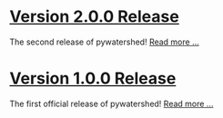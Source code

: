 # [Version 2.0.0 Release](/pywatershed/2024/12/16/v2-0-0-overview)
The second release of pywatershed! [Read more ...](/pywatershed/2023/12/16/v2-0-0-overview)

# [Version 1.0.0 Release](/pywatershed/2023/12/18/v1-0-0-overview)
The first official release of pywatershed! [Read more ...](/pywatershed/2023/12/18/v1-0-0-overview)
